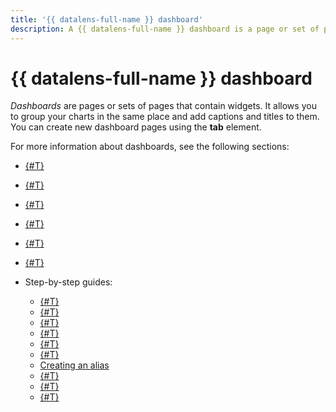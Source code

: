 ```yaml
---
title: '{{ datalens-full-name }} dashboard'
description: A {{ datalens-full-name }} dashboard is a page or set of pages with widgets on it. It allows you to group your charts in the same place and add captions and titles to them. You can create new dashboard pages using tabs. {{ datalens-name }} supports the full-screen view of the dashboard.
---
```


# {{ datalens-full-name }} dashboard

_Dashboards_ are pages or sets of pages that contain widgets. It allows you to group your charts in the same place and add captions and titles to them.
You can create new dashboard pages using the **tab** element.

For more information about dashboards, see the following sections:

* [{#T}](../dashboard/widget.md)
* [{#T}](../dashboard/link.md)
* [{#T}](../dashboard/selector.md)
* [{#T}](../dashboard/chart-chart-filtration.md)
* [{#T}](../dashboard/dashboard_parameters.md)
* [{#T}](../dashboard/markdown.md)
* Step-by-step guides:

  * [{#T}](../operations/dashboard/create.md)
  * [{#T}](../operations/dashboard/add-description.md)
  * [{#T}](../operations/dashboard/add-chart.md)
  * [{#T}](../operations/dashboard/add-selector.md)
  * [{#T}](../operations/dashboard/add-text.md)
  * [{#T}](../operations/dashboard/add-title.md)
  * [Creating an alias](../operations/dashboard/create-alias.md)
  * [{#T}](../operations/dashboard/edit-alias.md)
  * [{#T}](../operations/dashboard/add-parameters.md)
  * [{#T}](../operations/dashboard/add-filtration.md)

